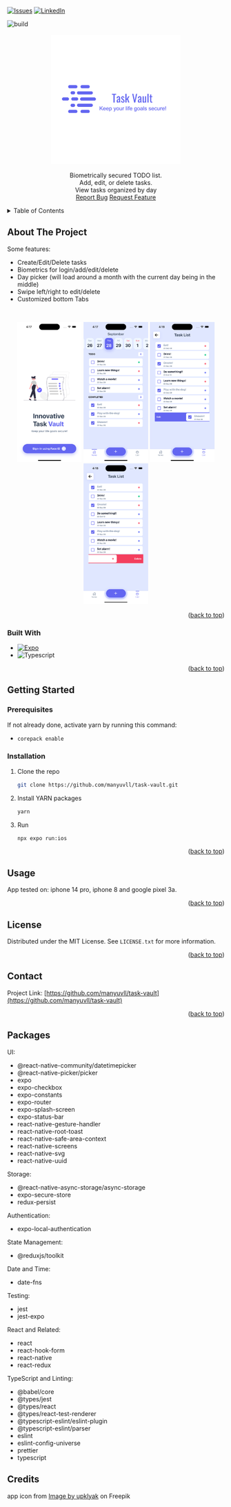 <!-- Improved compatibility of back to top link: See: https://github.com/othneildrew/Best-README-Template/pull/73 -->

<a name="readme-top"></a>

<!--
*** Thanks for checking out the Best-README-Template. If you have a suggestion
*** that would make this better, please fork the repo and create a pull request
*** or simply open an issue with the tag "enhancement".
*** Don't forget to give the project a star!
*** Thanks again! Now go create something AMAZING! :D
-->

<!-- PROJECT SHIELDS -->
<!--
*** I'm using markdown "reference style" links for readability.
*** Reference links are enclosed in brackets [ ] instead of parentheses ( ).
*** See the bottom of this document for the declaration of the reference variables
*** for contributors-url, forks-url, etc. This is an optional, concise syntax you may use.
*** https://www.markdownguide.org/basic-syntax/#reference-style-links
-->

[![Issues][issues-shield]][issues-url]
[![LinkedIn][linkedin-shield]][linkedin-url]

<div align="left">
<img alt="build" src="https://github.com/manyuvll/task-vault/actions/workflows/test.yml/badge.svg" />
</div>
<!-- PROJECT LOGO -->
<br />
<div align="center">
  <a href="https://github.com/manyuvll/task-vault">
    <img src="docs/images/logo.png" alt="Logo" style="
    width: 300px; 
    height: 300px; 
    object-fit: cover;
    object-position: 40% 50%;">
  </a>

  <p align="center">
    Biometrically secured TODO list.
    <br />
Add, edit, or delete tasks. <br />
View tasks organized by day <br />
    <a href="https://github.com/manyuvll/task-vault/issues">Report Bug</a>
    <a href="https://github.com/manyuvll/task-vault/issues">Request Feature</a>

  </p>
</div>

<!-- TABLE OF CONTENTS -->
<details>
  <summary>Table of Contents</summary>
  <ol>
    <li>
      <a href="#about-the-project">About The Project</a>
      <ul>
        <li><a href="#built-with">Built With</a></li>
      </ul>
    </li>
    <li>
      <a href="#getting-started">Getting Started</a>
      <ul>
        <li><a href="#prerequisites">Prerequisites</a></li>
        <li><a href="#installation">Installation</a></li>
      </ul>
    </li>
    <li><a href="#usage">Usage</a></li>
    <li><a href="#license">License</a></li>
    <li><a href="#packages">Packages</a></li>
    <li><a href="#contact">Contact</a></li>
  </ol>
</details>

<!-- ABOUT THE PROJECT -->

## About The Project

Some features:

  <ul>
    <li>Create/Edit/Delete tasks</li>
    <li>Biometrics for login/add/edit/delete</li>
    <li>Day picker (will load around a month with the current day being in the middle)</li>
    <li>Swipe left/right to edit/delete</li>
    <li>Customized bottom Tabs</li>
  </ul>

  <br/>

<div>

<p align="center">
  <img src="docs/images/login.png" width="150" title="hover text">
  <img src="docs/images/home.png" width="150" alt="accessibility text">
  <img src="docs/images/swipeleft.png" width="150" title="hover text">
  <img src="docs/images/swiperight.png" width="150" alt="accessibility text">
</p>

<p align="right">(<a href="#readme-top">back to top</a>)</p>

### Built With

- [![Expo][Expo]][Expo-url]
- ![Typescript](https://img.shields.io/badge/TypeScript-007ACC?style=for-the-badge&logo=typescript&logoColor=white)

<p align="right">(<a href="#readme-top">back to top</a>)</p>

<!-- GETTING STARTED -->

## Getting Started

### Prerequisites

If not already done, activate yarn by running this command:

- ```sh
  corepack enable
  ```

### Installation

1. Clone the repo
   ```sh
   git clone https://github.com/manyuvll/task-vault.git
   ```
2. Install YARN packages
   ```sh
   yarn
   ```
3. Run
   ```sh
   npx expo run:ios
   ```

<p align="right">(<a href="#readme-top">back to top</a>)</p>

<!-- USAGE EXAMPLES -->

## Usage

App tested on: iphone 14 pro, iphone 8 and google pixel 3a.

<p align="right">(<a href="#readme-top">back to top</a>)</p>

<!-- LICENSE -->

## License

Distributed under the MIT License. See `LICENSE.txt` for more information.

<p align="right">(<a href="#readme-top">back to top</a>)</p>

<!-- CONTACT -->

## Contact

Project Link: [https://github.com/manyuvll/task-vault](https://github.com/manyuvll/task-vault)

<p align="right">(<a href="#readme-top">back to top</a>)</p>

<!-- MARKDOWN LINKS & IMAGES -->
<!-- https://www.markdownguide.org/basic-syntax/#reference-style-links -->

## Packages

UI:

<ul>
  <li>@react-native-community/datetimepicker</li>
  <li>@react-native-picker/picker</li>
  <li>expo</li>
  <li>expo-checkbox</li>
  <li>expo-constants</li>
  <li>expo-router</li>
  <li>expo-splash-screen</li>
  <li>expo-status-bar</li>
  <li>react-native-gesture-handler</li>
  <li>react-native-root-toast</li>
  <li>react-native-safe-area-context</li>
  <li>react-native-screens</li>
  <li>react-native-svg</li>
  <li>react-native-uuid</li>
</ul>
Storage:

<ul>
  <li>@react-native-async-storage/async-storage</li>
  <li>expo-secure-store</li>
  <li>redux-persist</li>
</ul>
Authentication:

<ul>
  <li>expo-local-authentication</li>
</ul>
State Management:

<ul>
  <li>@reduxjs/toolkit</li>
</ul>
Date and Time:

<ul>
  <li>date-fns</li>
</ul>
Testing:

<ul>
  <li>jest</li>
  <li>jest-expo</li>
</ul>
React and Related:

<ul>
  <li>react</li>
  <li>react-hook-form</li>
  <li>react-native</li>
  <li>react-redux</li>
</ul>
TypeScript and Linting:

<ul>
  <li>@babel/core</li>
  <li>@types/jest</li>
  <li>@types/react</li>
  <li>@types/react-test-renderer</li>
  <li>@typescript-eslint/eslint-plugin</li>
  <li>@typescript-eslint/parser</li>
  <li>eslint</li>
  <li>eslint-config-universe</li>
  <li>prettier</li>
  <li>typescript</li>
</ul>

## Credits

app icon from <a href="https://www.freepik.com/free-photo/3d-illustration-pen-putting-blue-ticks-paper_33062183.htm#query=todo&position=3&from_view=search&track=sph">Image by upklyak</a> on Freepik

[issues-shield]: https://img.shields.io/github/issues/manyuvll/task-vault.svg?style=for-the-badge
[issues-url]: https://github.com/manyuvll/task-vault/issues
[license-shield]: https://img.shields.io/github/license/manyuvll/task-vault.svg?style=for-the-badge
[license-url]: https://github.com/manyuvll/task-vault/blob/master/LICENSE.txt
[linkedin-shield]: https://img.shields.io/badge/-LinkedIn-black.svg?style=for-the-badge&logo=linkedin&colorB=555
[linkedin-url]: https://www.linkedin.com/in/emanuele-vella/
[login]: docs/images/login.png
[home]: docs/images/home.png
[swipeleft]: docs/images/swipeleft.png
[swiperight]: docs/images/swiperight.png
[add-edit]: docs/images/add-edit.png
[Expo]: https://img.shields.io/badge/Expo-fff.svg?style=for-the-badge&logo=EXPO&labelColor=fff&logoColor=000
[Expo-url]: https://expo.dev/
